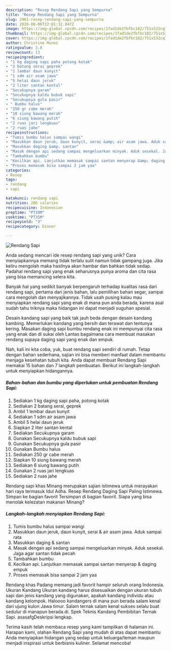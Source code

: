 ```yaml
---
description: "Resep Rendang Sapi yang Sempurna"
title: "Resep Rendang Sapi yang Sempurna"
slug: 2961-resep-rendang-sapi-yang-sempurna
date: 2020-08-06T22:01:32.847Z
image: https://img-global.cpcdn.com/recipes/1fad1de2fbfbc182/751x532cq70/rendang-sapi-foto-resep-utama.jpg
thumbnail: https://img-global.cpcdn.com/recipes/1fad1de2fbfbc182/751x532cq70/rendang-sapi-foto-resep-utama.jpg
cover: https://img-global.cpcdn.com/recipes/1fad1de2fbfbc182/751x532cq70/rendang-sapi-foto-resep-utama.jpg
author: Christine Munoz
ratingvalue: 3.8
reviewcount: 13
recipeingredient:
- "1 kg daging sapi paha potong kotak"
- "2 batang serai geprek"
- "1 lembar daun kunyit"
- "1 sdm air asam jawa"
- "5 helai daun jeruk"
- "2 liter santan kental"
- "Secukupnya garam"
- "Secukupnya kaldu bubuk sapi"
- "Secukupnya gula pasir"
- " Bumbu halus"
- "250 gr cabe merah"
- "10 siung bawang merah"
- "6 siung bawang putih"
- "2 ruas jari lengkuas"
- "2 ruas jahe"
recipeinstructions:
- "Tumis bumbu halus sampai wangi"
- "Masukkan daun jeruk, daun kunyit, serai &amp; air asam jawa. Aduk sampai rata"
- "Masukkan daging &amp; santan"
- "Masak dengan api sedang sampai mengeluarkan minyak. Aduk sesekal. Jaga agar santan tidak pecah"
- "Tambahkan bumbu"
- "Kecilkan api. Lanjutkan memasak sampai santan menyerap &amp; daging empuk"
- "Proses memasak bisa sampai 2 jam yaa"
categories:
- Resep
tags:
- rendang
- sapi

katakunci: rendang sapi 
nutrition: 286 calories
recipecuisine: Indonesian
preptime: "PT39M"
cooktime: "PT35M"
recipeyield: "3"
recipecategory: Dinner

---
```



![Rendang Sapi](https://img-global.cpcdn.com/recipes/1fad1de2fbfbc182/751x532cq70/rendang-sapi-foto-resep-utama.jpg)

Anda sedang mencari ide resep rendang sapi yang unik? Cara menyiapkannya memang tidak terlalu sulit namun tidak gampang juga. Jika keliru mengolah maka hasilnya akan hambar dan bahkan tidak sedap. Padahal rendang sapi yang enak seharusnya punya aroma dan cita rasa yang bisa memancing selera kita.

Banyak hal yang sedikit banyak berpengaruh terhadap kualitas rasa dari rendang sapi, pertama dari jenis bahan, lalu pemilihan bahan segar, sampai cara mengolah dan menyajikannya. Tidak usah pusing kalau mau menyiapkan rendang sapi yang enak di mana pun anda berada, karena asal sudah tahu triknya maka hidangan ini dapat menjadi suguhan spesial.

Desain kandang sapi yang baik tak jauh beda dengan desain kandang kambing. Memerlukan kandang yang bersih dan terawat dan tentunya kering. Masakan daging sapi bumbu rendang enak ini mempunyai cita rasa yang enak dan di sukai oleh Lantas bagaimana cara membuat masakan rendang supaya daging sapi yang enak dan empuk.


Nah, kali ini kita coba, yuk, buat rendang sapi sendiri di rumah. Tetap dengan bahan sederhana, sajian ini bisa memberi manfaat dalam membantu menjaga kesehatan tubuh kita. Anda dapat membuat Rendang Sapi memakai 15 bahan dan 7 langkah pembuatan. Berikut ini langkah-langkah untuk menyiapkan hidangannya.

<!--inarticleads1-->

##### Bahan-bahan dan bumbu yang diperlukan untuk pembuatan Rendang Sapi:

1. Sediakan 1 kg daging sapi paha, potong kotak
1. Sediakan 2 batang serai, geprek
1. Ambil 1 lembar daun kunyit
1. Sediakan 1 sdm air asam jawa
1. Ambil 5 helai daun jeruk
1. Siapkan 2 liter santan kental
1. Sediakan Secukupnya garam
1. Gunakan Secukupnya kaldu bubuk sapi
1. Gunakan Secukupnya gula pasir
1. Gunakan  Bumbu halus
1. Sediakan 250 gr cabe merah
1. Siapkan 10 siung bawang merah
1. Sediakan 6 siung bawang putih
1. Gunakan 2 ruas jari lengkuas
1. Sediakan 2 ruas jahe


Rendang sapi khas Minang merupakan sajian istimewa untuk merayakan hari raya termasuk Idul Adha. Resep Rendang Daging Sapi Paling Istimewa. Simpan ke bagian favorit Tersimpan di bagian favorit. Siapa yang bisa menolak kelezatan makanan Minang? 

<!--inarticleads2-->

##### Langkah-langkah menyiapkan Rendang Sapi:

1. Tumis bumbu halus sampai wangi
1. Masukkan daun jeruk, daun kunyit, serai &amp; air asam jawa. Aduk sampai rata
1. Masukkan daging &amp; santan
1. Masak dengan api sedang sampai mengeluarkan minyak. Aduk sesekal. Jaga agar santan tidak pecah
1. Tambahkan bumbu
1. Kecilkan api. Lanjutkan memasak sampai santan menyerap &amp; daging empuk
1. Proses memasak bisa sampai 2 jam yaa


Rendang khas Padang memang jadi favorit hampir seluruh orang Indonesia. Ukuran Kandang Ukuran kandang harus disesuaikan dengan ukuran tubuh sapi dan jenis kandang yang digunakan, apakah kandang individu atau kandang kelompok. Haloooo kandangers di mana pun berada salam kenal dari ujung kulon Jawa timur. Salam ternak salam kenal sukses selalu buat sedulur di manapun berada.di. Spek Teknis Kandang Pembibitan Ternak Sapi. asasafgDeskripsi lengkap. 

Terima kasih telah membaca resep yang kami tampilkan di halaman ini. Harapan kami, olahan Rendang Sapi yang mudah di atas dapat membantu Anda menyiapkan hidangan yang sedap untuk keluarga/teman maupun menjadi inspirasi untuk berbisnis kuliner. Selamat mencoba!
